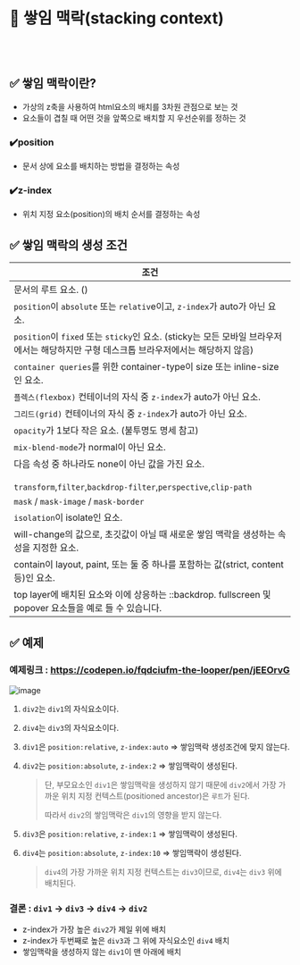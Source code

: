 # 📝 쌓임 맥락(stacking context)

<br></br>
## ✅ 쌓임 맥락이란?
- 가상의 z축을 사용하여 html요소의 배치를 3차원 관점으로 보는 것
- 요소들이 겹칠 때 어떤 것을 앞쪽으로 배치할 지 우선순위를 정하는 것

### ✔️position
- 문서 상에 요소를 배치하는 방법을 결정하는 속성
### ✔️z-index
- 위치 지정 요소(position)의 배치 순서를 결정하는 속성

## ✅ 쌓임 맥락의 생성 조건

|조건|
|---|
|문서의 루트 요소. (<html>)|
|`position`이 `absolute` 또는 `relativ`e이고, `z-index`가 auto가 아닌 요소.|
|`position`이 `fixed` 또는 `sticky`인 요소. (sticky는 모든 모바일 브라우저에서는 해당하지만 구형 데스크톱 브라우저에서는 해당하지 않음)|
|`container queries`를 위한 container-type이 size 또는 inline-size인 요소.|
|`플렉스(flexbox)` 컨테이너의 자식 중 `z-index`가 auto가 아닌 요소.|
|`그리드(grid)` 컨테이너의 자식 중 `z-index`가 auto가 아닌 요소.|
|`opacity`가 1보다 작은 요소. (불투명도 명세 참고)|
|`mix-blend-mode`가 normal이 아닌 요소.|
|다음 속성 중 하나라도 none이 아닌 값을 가진 요소.<br></br>`transform`,`filter`,`backdrop-filter`,`perspective`,`clip-path`|
|`mask` / `mask-image` / `mask-border`|
|`isolation`이 isolate인 요소.|
|will-change의 값으로, 초깃값이 아닐 때 새로운 쌓임 맥락을 생성하는 속성을 지정한 요소.|
|contain이 layout, paint, 또는 둘 중 하나를 포함하는 값(strict, content 등)인 요소.|
|top layer에 배치된 요소와 이에 상응하는 ::backdrop. fullscreen 및 popover 요소들을 예로 들 수 있습니다.|

## ✅ 예제
### 예제링크 : https://codepen.io/fqdciufm-the-looper/pen/jEEOrvG
![image](https://github.com/user-attachments/assets/ef481450-aaa2-484d-89ec-bc47b983a87d)



1. `div2`는 `div1`의 자식요소이다.
2. `div4`는 `div3`의 자식요소이다.
4. `div1`은 `position:relative`, `z-index:auto` => 쌓임맥락 생성조건에 맞지 않는다.
5. `div2`는 `position:absolute`, `z-index:2` => 쌓임맥락이 생성된다.

    > 단, 부모요소인 `div1`은 쌓임맥락을 생성하지 않기 때문에 `div2`에서 가장 가까운 위치 지정 컨텍스트(positioned ancestor)은 `루트`가 된다.
    > 
    > 따라서 `div2`의 쌓임맥락은 `div1`의 영향을 받지 않는다.

6. `div3`은 `position:relative`, `z-index:1` => 쌓임맥락이 생성된다.
7. `div4`는 `position:absolute`, `z-index:10` => 쌓임맥락이 생성된다.

    > `div4`의 가장 가까운 위치 지정 컨텍스트는 `div3`이므로, `div4`는 `div3` 위에 배치된다.

### 결론 : `div1` → `div3` → `div4` → `div2`
- z-index가 가장 높은 `div2`가 제일 위에 배치
- z-index가 두번째로 높은 `div3`과 그 위에 자식요소인 `div4` 배치
- 쌓임맥락을 생성하지 않는 `div1`이 맨 아래에 배치
